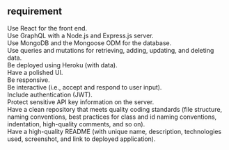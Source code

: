 ## requirement

Use React for the front end.  
 Use GraphQL with a Node.js and Express.js server.  
 Use MongoDB and the Mongoose ODM for the database.  
 Use queries and mutations for retrieving, adding, updating, and deleting data.  
 Be deployed using Heroku (with data).  
 Have a polished UI.  
 Be responsive.  
 Be interactive (i.e., accept and respond to user input).  
 Include authentication (JWT).  
 Protect sensitive API key information on the server.  
 Have a clean repository that meets quality coding standards (file structure, naming conventions, best practices for class and id naming conventions,
indentation, high-quality comments, and so on).  
 Have a high-quality README (with unique name, description, technologies used, screenshot, and link to deployed application).
